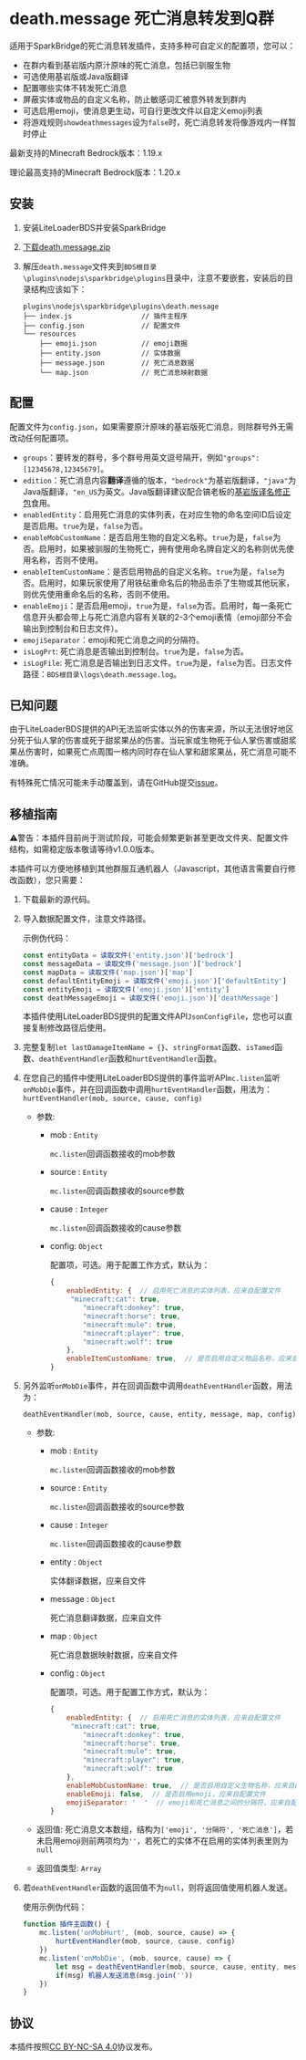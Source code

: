 # death.message 死亡消息转发到Q群

适用于SparkBridge的死亡消息转发插件，支持多种可自定义的配置项，您可以：

- 在群内看到基岩版内原汁原味的死亡消息，包括已驯服生物
- 可选使用基岩版或Java版翻译
- 配置哪些实体不转发死亡消息
- 屏蔽实体或物品的自定义名称，防止敏感词汇被意外转发到群内
- 可选启用emoji，使消息更生动，可自行更改文件以自定义emoji列表
- 将游戏规则`showdeathmessages`设为`false`时，死亡消息转发将像游戏内一样暂时停止

最新支持的Minecraft Bedrock版本：1.19.x

理论最高支持的Minecraft Bedrock版本：1.20.x

## 安装

1. 安装LiteLoaderBDS并安装SparkBridge

2. [下载death.message.zip](https://github.com/FtyLollipop/spark-death-message/releases)

3. 解压`death.message`文件夹到`BDS根目录\plugins\nodejs\sparkbridge\plugins`目录中，注意不要嵌套，安装后的目录结构应该如下：

   ```
   plugins\nodejs\sparkbridge\plugins\death.message
   ├── index.js                 // 插件主程序
   ├── config.json              // 配置文件
   └── resources
       ├── emoji.json           // emoji数据
       ├── entity.json          // 实体数据
       ├── message.json         // 死亡消息数据
       └── map.json             // 死亡消息映射数据
   ```
   

## 配置

配置文件为`config.json`，如果需要原汁原味的基岩版死亡消息，则除群号外无需改动任何配置项。

- `groups`：要转发的群号，多个群号用英文逗号隔开，例如`"groups": [12345678,12345679]`。
- `edition`：死亡消息内容**翻译**遵循的版本，`"bedrock"`为基岩版翻译，`"java"`为Java版翻译，`"en_US`为英文。Java版翻译建议配合镐老板的[基岩版译名修正包](https://github.com/ff98sha/mclangcn)食用。
- `enabledEntity`：启用死亡消息的实体列表，在对应生物的命名空间ID后设定是否启用。`true`为是，`false`为否。
- `enableMobCustomName`：是否启用生物的自定义名称。`true`为是，`false`为否。启用时，如果被驯服的生物死亡，拥有使用命名牌自定义的名称则优先使用名称，否则不使用。
- `enableItemCustomName`：是否启用物品的自定义名称。`true`为是，`false`为否。启用时，如果玩家使用了用铁砧重命名后的物品击杀了生物或其他玩家，则优先使用重命名后的名称，否则不使用。
- `enableEmoji`：是否启用emoji，`true`为是，`false`为否。启用时，每一条死亡信息开头都会带上与死亡消息内容有关联的2-3个emoji表情（emoji部分不会输出到控制台和日志文件）。
- `emojiSeparator`：emoji和死亡消息之间的分隔符。
- `isLogPrt`: 死亡消息是否输出到控制台。`true`为是，`false`为否。
- `isLogFile`: 死亡消息是否输出到日志文件。`true`为是，`false`为否。日志文件路径：`BDS根目录\logs\death.message.log`。

## 已知问题

由于LiteLoaderBDS提供的API无法监听实体以外的伤害来源，所以无法很好地区分死于仙人掌的伤害或死于甜浆果丛的伤害。当玩家或生物死于仙人掌伤害或甜浆果丛伤害时，如果死亡点周围一格内同时存在仙人掌和甜浆果丛，死亡消息可能不准确。

有特殊死亡情况可能未手动覆盖到，请在GitHub提交[issue](https://github.com/FtyLollipop/spark-death-message/issues)。

## 移植指南

⚠️警告：本插件目前尚于测试阶段，可能会频繁更新甚至更改文件夹、配置文件结构，如需稳定版本敬请等待v1.0.0版本。

本插件可以方便地移植到其他群服互通机器人（Javascript，其他语言需要自行修改函数），您只需要：

1. 下载最新的源代码。

2. 导入数据配置文件，注意文件路径。

   示例伪代码：

   ```javascript
   const entityData = 读取文件('entity.json')['bedrock']
   const messageData = 读取文件('message.json')['bedrock']
   const mapData = 读取文件('map.json')['map']
   const defaultEntityEmoji = 读取文件('emoji.json')['defaultEntity']
   const entityEmoji = 读取文件('emoji.json')['entity']
   const deathMessageEmoji = 读取文件('emoji.json')['deathMessage']
   ```

   本插件使用LiteLoaderBDS提供的配置文件API`JsonConfigFile`，您也可以直接复制修改路径后使用。

3. 完整复制`let lastDamageItemName = {}`、`stringFormat`函数、`isTamed`函数、`deathEventHandler`函数和`hurtEventHandler`函数。

4. 在您自己的插件中使用LiteLoaderBDS提供的事件监听API`mc.listen`监听`onMobDie`事件，并在回调函数中调用`hurtEventHandler`函数，用法为：`hurtEventHandler(mob, source, cause, config)`

   - 参数:

     - mob : `Entity`

       `mc.listen`回调函数接收的mob参数

     - source : `Entity`

       `mc.listen`回调函数接收的source参数

     - cause : `Integer`

       `mc.listen`回调函数接收的cause参数

     - config: `Object`

       配置项，可选。用于配置工作方式，默认为：

       ```javascript
       {
           enabledEntity: {  // 启用死亡消息的实体列表，应来自配置文件
           	"minecraft:cat": true,
               "minecraft:donkey": true,
               "minecraft:horse": true,
               "minecraft:mule": true,
               "minecraft:player": true,
               "minecraft:wolf": true
           },
           enableItemCustomName: true,  // 是否启用自定义物品名称，应来自配置文件
       }
       ```

5. 另外监听`onMobDie`事件，并在回调函数中调用`deathEventHandler`函数，用法为：

   `deathEventHandler(mob, source, cause, entity, message, map, config)`

   - 参数:
     - mob : `Entity`
     
       `mc.listen`回调函数接收的mob参数
     
     - source : `Entity`
     
       `mc.listen`回调函数接收的source参数
     
     - cause : `Integer`
     
       `mc.listen`回调函数接收的cause参数
     
     - entity : `Object`
     
       实体翻译数据，应来自文件
     
     - message : `Object`
     
       死亡消息翻译数据，应来自文件
     
     - map : `Object`
     
       死亡消息数据映射数据，应来自文件
     
     - config : `Object`
     
       配置项，可选。用于配置工作方式，默认为：
     
       ```javascript
       {
           enabledEntity: {  // 启用死亡消息的实体列表，应来自配置文件
           	"minecraft:cat": true,
               "minecraft:donkey": true,
               "minecraft:horse": true,
               "minecraft:mule": true,
               "minecraft:player": true,
               "minecraft:wolf": true
           },
           enableMobCustomName: true,  // 是否启用自定义生物名称，应来自配置文件
           enableEmoji: false,  // 是否启用emoji，应来自配置文件
           emojiSeparator: '  '  // emoji和死亡消息之间的分隔符，应来自配置文件
       }
       ```
     
   - 返回值: 死亡消息文本数组，结构为`['emoji', '分隔符', '死亡消息']`，若未启用emoji则前两项均为`''`，若死亡的实体不在启用的实体列表里则为`null`
   - 返回值类型: `Array`
   
6. 若`deathEventHandler`函数的返回值不为`null`，则将返回值使用机器人发送。

   使用示例伪代码：

   ```javascript
   function 插件主函数() {
       mc.listen('onMobHurt', (mob, source, cause) => {
           hurtEventHandler(mob, source, cause, config)
       })
       mc.listen('onMobDie', (mob, source, cause) => {
           let msg = deathEventHandler(mob, source, cause, entity, message, map, config)
           if(msg) 机器人发送消息(msg.join(''))
       })
   }
   ```

## 协议

本插件按照[CC BY-NC-SA 4.0](https://creativecommons.org/licenses/by-nc-sa/4.0/deed.zh-Hans)协议发布。
